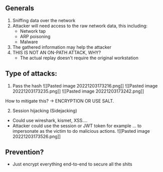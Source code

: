 ## Generals
1. Sniffing data over the network
2. Attacker will need access to the raw network data, this including:
	* Network tap
	* ARP poisoning
	* Malware
3. The gathered information may help the attacker
4. THIS IS NOT AN ON-PATH ATTACK, WHY?
	* The actual replay doesn't require the original workstation

## Type of attacks:
1. Pass the hash
![[Pasted image 20221203173216.png]]
![[Pasted image 20221203173235.png]]
![[Pasted image 20221203173242.png]]

How to mitigate this? -> ENCRYPTION OR USE SALT.

2. Session hijacking (Sidejacking)
* Could use wireshark, kismet, XSS....
* Attacker could use the session or JWT token for example ... to impersonate as the victim to do malicious actions.
![[Pasted image 20221203173526.png]]



## Prevention?
* Just encrypt everything end-to-end to secure all the shits